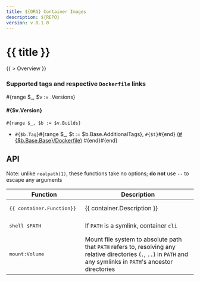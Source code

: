 ```yaml
---
title: ${ORG} Container Images
description: ${REPO}
version: v.0.1.0
---
```



# {{ title }}

{{ > Overview }}


### Supported tags and respective `Dockerfile` links

#{range $_, $v := .Versions}

#### #{$v.Version}

`#{range $_, $b := $v.Builds}`

 * `#{$b.Tag}`#{range $_, $t := $b.Base.AdditionalTags}, `#{$t}`#{end} [(#{$b.Base.Base}/Dockerfile)]($URL/#{$b.Base.Base}/Dockerfile)
#{end}#{end}

## API

Note: unlike `realpath(1)`, these functions take no options; **do not** use `--` to escape any arguments

| Function                          | Description
| --------------------------------- | -------------
| <pre>{{ container.Function}} </pre>          | {{ container.Description }}
| <pre>shell $PATH</pre>  | If `PATH` is a symlink, container `cli`
| <pre>mount:Volume</pre> | Mount file system to absolute path that `PATH` refers to, resolving any relative directories (`.`, `..`) in `PATH` and any symlinks in `PATH`'s ancestor directories



